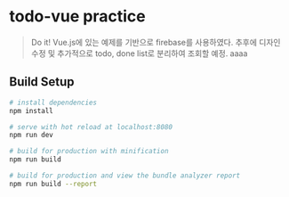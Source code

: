 # todo-vue practice

> Do it! Vue.js에 있는 예제를 기반으로 firebase를 사용하였다. 추후에 디자인 수정 및 추가적으로 todo, done list로 분리하여 조회할 예정. 
aaaa
## Build Setup

``` bash
# install dependencies
npm install

# serve with hot reload at localhost:8080
npm run dev

# build for production with minification
npm run build

# build for production and view the bundle analyzer report
npm run build --report
```
